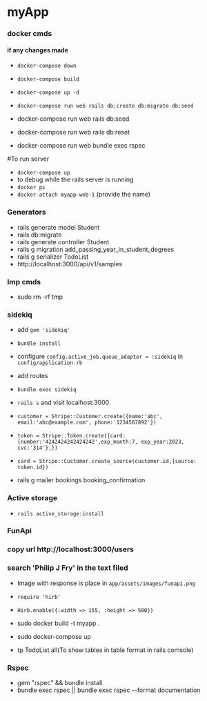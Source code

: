 # myApp

### docker cmds
#### if any changes made
* `docker-compose down`
* `docker-compose build`
* `docker-compose up -d`
* `docker-compose run web rails db:create db:migrate db:seed`

* docker-compose run web rails db:seed
* docker-compose run web rails db:reset
* docker-compose run web bundle exec rspec


#To run server
* `docker-compose up`
* to debug while the rails server is running
* `docker ps`
* `docker attach myapp-web-1` (provide the name)

### Generators
* rails generate model Student
* rails db:migrate
* rails generate controller Student
* rails g migration add_passing_year_in_student_degrees
* rails g serializer TodoList
* http://localhost:3000/api/v1/samples

### Imp cmds
* sudo rm -rf tmp

### sidekiq
* add `gem 'sidekiq'`
* `bundle install`
* configure `config.active_job.queue_adapter = :sidekiq` in `config/application.rb`
* add routes
* `bundle exec sidekiq`
* `rails s` and visit localhost:3000

* `customer = Stripe::Customer.create({name:'abc', email:'abc@example.com', phone:'1234567892'})`
* `token = Stripe::Token.create({card: {number:'4242424242424242',exp_month:7, exp_year:2023, cvc:'314'},})`
* `card = Stripe::Customer.create_source(customer.id,{source: token.id})`

* rails g mailer bookings booking_confirmation

### Active storage
* `rails active_storage:install`

### FunApi
### copy url http://localhost:3000/users
### search 'Philip J Fry' in the text filed
* Image with response is place in `app/assets/images/funapi.png`

* `require 'hirb'`
* `Hirb.enable({:width => 155, :height => 500})`

* sudo docker build -t myapp .
* sudo docker-compose up
* tp TodoList.all(To show tables in table format in rails comsole)

### Rspec
* gem "rspec" && bundle install
* bundle exec rspec || bundle exec rspec --format documentation